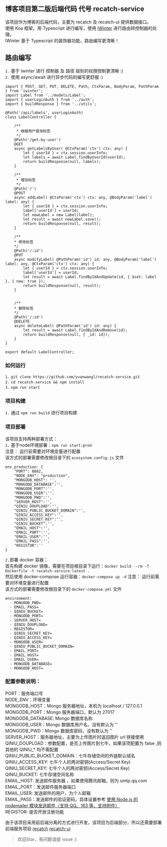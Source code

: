 ## 博客项目第二版后端代码 代号 recatch-service

该项目作为博客的后端代码，主要为 recatch 及 recatch-ui 提供数据接口。</br>
使用 Koa 框架，用 Typescript 进行编写，使用 [IWinter](https://github.com/yvanwangl/iwinter) 进行路由转控制器的处理。</br>
IWinter 基于 Typescript 的装饰器功能，路由编写更清晰！</br>

## 路由编写
`1.` 基于 Iwinter 进行 控制器 及 路径 级别的权限控制更清晰 :)</br>
`2.` 使用 async/await 进行异步代码的编写更舒服 :)</br>
```
import { POST, GET, PUT, DELETE, Path, CtxParam, BodyParam, PathParam } from 'iwinter';
import Label from '../models/Label';
import { userLoginAuth } from '../auth';
import { buildResponse } from '../utils';

@Path('/api/labels', userLoginAuth)
class LabelController {

    /**
     * 根据用户查询标签
     */
    @Path('/get-by-user')
    @GET
    async getLabelsByUser( @CtxParam('ctx') ctx: any) {
        let { userId } = ctx.session.userInfo;
        let labels = await Label.findByUserId(userId);
        return buildResponse(null, labels);
    }

    /**
     * 增加标签
     */
    @Path('/')
    @POST
    async addLabel( @CtxParam('ctx') ctx: any, @BodyParam('label') label: any) {
        let { userId } = ctx.session.userInfo;
        label['userId'] = userId;
        let newLabel = new Label(label);
        let result = await newLabel.save();
        return buildResponse(null, result);
    }

    /**
    * 修改标签
    */
    @Path('/:id')
    @PUT
    async modifyLabel( @PathParam('id') id: any, @BodyParam('label') label: any, @CtxParam('ctx') ctx: any) {
        let { userId } = ctx.session.userInfo;
        label['userId'] = userId;
        let result = await Label.findByIdAndUpdate(id, { $set: label }, { new: true });
        return buildResponse(null, result);
    }


    /**
    * 删除标签
    */
    @Path('/:id')
    @DELETE
    async deleteLabel( @PathParam('id') id: any) {
        let result = await Label.findByIdAndRemove(id);
        return buildResponse(null, { _id: id});
    }
}

export default LabelController;
```


### 如何运行
`1.` `git clone https://github.com/yvanwangl/recatch-service.git`</br>
`2.` `cd recatch-service && npm install`</br>
`3.` `npm run start`</br>

### 项目构建
`1.` 通过 `npm run build` 进行项目构建</br>

### 项目部署
该项目支持两种部署方式：</br>
`1.` 基于node环境部署：`npm run start:prod`</br>
注意：  运行前需要对环境变量进行配置</br>
该方式的部署需要修改根目录下的 `ecosystem.config.js` 文件</br>
```
env_production: {
    "PORT": 8082,
    "NODE_ENV": "production",
    "MONGODB_HOST": '',
    "MONGODB_DATABASE":'',
    "MONGODB_PORT":'',
    "MONGODB_USER":'',
    "MONGODB_PWD":'',
    "SERVER_HOST":'',
    "QINIU_DOUPLOAD":'',
    "QINIU_PUBLIC_BUCKET_DOMAIN":'',
    "QINIU_ACCESS_KEY":'',
    "QINIU_SECRET_KEY":'',
    "QINIU_BUCKET":'',
    "EMAIL_HOST":'',
    "EMAIL_PORT":'',
    "EMAIL_USER":'',
    "EMAIL_PASS":'',
    "REGISTOR":''
}
```

`2.`部署 docker 容器：</br>
首先构建 docker 镜像，需要在项目根目录下运行：`docker build --rm -f Dockerfile -t recatch-service:latest .`</br>
然后使用 docker-compose 运行容器：`docker-compose up -d`
注意：  运行前需要对环境变量进行配置</br>
该方式的部署需要修改根目录下的 `docker-compose.yml` 文件</br>
```
environment:
  - MONGODB_PWD=
  - EMAIL_PASS=
  - QINIU_BUCKET=
  - MONGODB_PORT=
  - SERVER_HOST=
  - QINIU_DOUPLOAD=
  - REGISTOR=
  - QINIU_SECRET_KEY=
  - QINIU_ACCESS_KEY=
  - MONGODB_USER=
  - QINIU_PUBLIC_BUCKET_DOMAIN=
  - EMAIL_PORT=
  - EMAIL_HOST=
  - EMAIL_USER=
  - MONGODB_DATABASE=
  - MONGODB_HOST=
```

### 配置参数说明：</br>
PORT：服务端口号</br>
NODE_ENV：环境变量</br>
MONGODB_HOST：Mongo 服务器地址，本机为 localhost / 127.0.0.1</br>
MONGODB_PORT：Mongo 服务器端口，默认为 27017</br>
MONGODB_DATABASE: Mongo 数据库名称</br>
MONGODB_USER：Mongo 数据库用户名，没有默认为 ''</br>
MONGODB_PWD：Mongo 数据库密码，没有默认为 ''</br>
SERVER_HOST：服务器地址，主要为上传图片时返回图片 url 拼接使用</br>
QINIU_DOUPLOAD：参数配置，是否上传图片到七牛，如果该项配置为 false ,则其他的 QINIU_* 均不需配置</br>
QINIU_PUBLIC_BUCKET_DOMAIN：七牛存储空间的外链默认域名</br>
QINIU_ACCESS_KEY: 七牛个人的两对密钥(Access/Secret Key)</br>
QINIU_SECRET_KEY: 七牛个人的两对密钥(Access/Secret Key)</br>
QINIU_BUCKET: 七牛存储空间名称</br>
EMAIL_HOST: 发送邮件服务器 ，如果使用腾讯邮箱，则为 smtp.qq.com</br>
EMAIL_PORT：发送邮件服务器端口</br>
EMAIL_USER: 发送邮件的用户，为个人邮箱</br>
EMAIL_PASS：发送邮件的验证密码，具体设置参考 [使用 Node.js 的 nodemailer 模块发送邮件（支持 QQ、163 等、支持附件）](http://www.lovebxm.com/2017/07/21/node-mail/)</br>
REGISTOR: 是否开放注册功能


由于该项目采用前后端分离的方式进行开发，该项目为后端部分，所以还需要部署前端服务项目 [recatch](https://github.com/yvanwangl/recatch) [recatch-ui](https://github.com/yvanwangl/recatch-ui)

> 欢迎Star，有问题请提 issue :)
